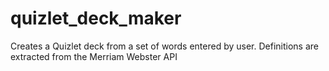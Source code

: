 # quizlet_deck_maker
Creates a Quizlet deck from a set of words entered by user. Definitions are extracted from the Merriam Webster API
